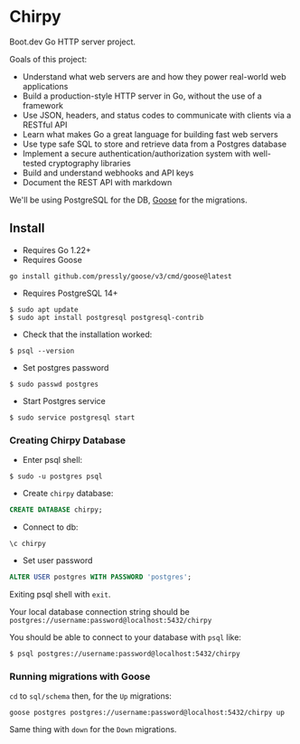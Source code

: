 # Chirpy

Boot.dev Go HTTP server project.

Goals of this project:
- Understand what web servers are and how they power real-world web applications
- Build a production-style HTTP server in Go, without the use of a framework
- Use JSON, headers, and status codes to communicate with clients via a RESTful API
- Learn what makes Go a great language for building fast web servers
- Use type safe SQL to store and retrieve data from a Postgres database
- Implement a secure authentication/authorization system with well-tested cryptography libraries
- Build and understand webhooks and API keys
- Document the REST API with markdown

We'll be using PostgreSQL for the DB, [Goose](https://github.com/pressly/goose) for the migrations.

## Install

- Requires Go 1.22+
- Requires Goose
```shell
go install github.com/pressly/goose/v3/cmd/goose@latest
```
- Requires PostgreSQL 14+
```shell
$ sudo apt update
$ sudo apt install postgresql postgresql-contrib
```
  - Check that the installation worked:
```shell
$ psql --version
```
  - Set postgres password
```shell
$ sudo passwd postgres
```
  - Start Postgres service
```shell
$ sudo service postgresql start
```

### Creating Chirpy Database

- Enter psql shell:
```shell
$ sudo -u postgres psql
```
- Create `chirpy` database:
```sql
CREATE DATABASE chirpy;
```
- Connect to db:
```shell
\c chirpy
```
- Set user password
```sql
ALTER USER postgres WITH PASSWORD 'postgres';
```

Exiting psql shell with `exit`.

Your local database connection string should be `postgres://username:password@localhost:5432/chirpy`

You should be able to connect to your database with `psql` like:
```shell
$ psql postgres://username:password@localhost:5432/chirpy
```

### Running migrations with Goose

`cd` to `sql/schema` then, for the `Up` migrations:
```shell
goose postgres postgres://username:password@localhost:5432/chirpy up
```

Same thing with `down` for the `Down` migrations.
